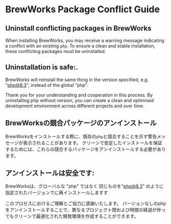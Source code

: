 # BrewWorks Package Conflict Guide

## Uninstall conflicting packages in BrewWorks

When installing BrewWorks, you may receive a warning message indicating a conflict with an existing `php`.
To ensure a clean and stable installation, these conflicting packages must be uninstalled.

## Uninstallation is safe:.

BrewWorks will reinstall the same thing in the version specified, e.g. "php@8.3", instead of the global "php".

Thank you for your understanding and cooperation in this process.
By uninstalling php without version, you can create a clean and optimised development environment across different projects and over time.

## BrewWorksの競合パッケージのアンインストール

BrewWorksをインストールする際に、既存の`php`と競合することを示す警告メッセージが表示されることがあります。
クリーンで安定したインストールを保証するためには、これらの競合するパッケージをアンインストールする必要があります。

## アンインストールは安全です:

BrewWorksは、グローバルな "php" ではなく 同じものを"php@8.3" のように指定されたバージョンでに再インストールしますす

このプロセスにおけるご理解とご協力に感謝いたします。
バージョンなしのphpをアンインストールすることで、異なるプロジェクト間および時間の経過が伴ってもクリーンで最適化された開発環境を作成することができます。
